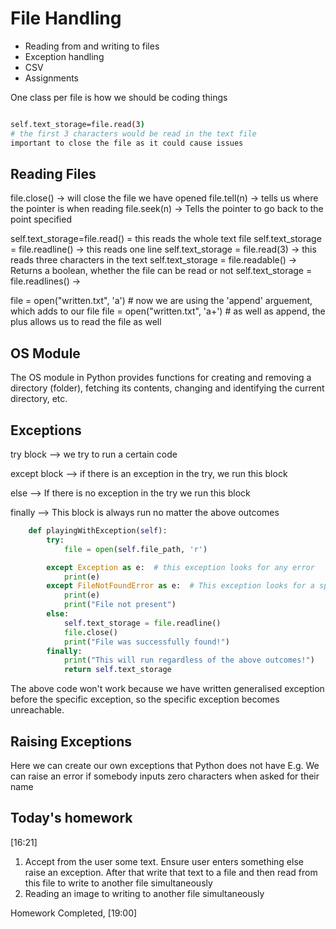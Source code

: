 # File Handling

- Reading from and writing to files
- Exception handling
- CSV
- Assignments

One class per file is how we should be coding things


```bash

self.text_storage=file.read(3)
# the first 3 characters would be read in the text file    
important to close the file as it could cause issues
```

## Reading Files

file.close() -> will close the file we have opened
file.tell(n) -> tells us where the pointer is when reading
file.seek(n) -> Tells the pointer to go back to the point specified

self.text_storage=file.read() = this reads the whole text file
self.text_storage = file.readline() -> this reads one line
self.text_storage = file.read(3) -> this reads three characters in the text
self.text_storage = file.readable() -> Returns a boolean, whether the file can be read or not
self.text_storage = file.readlines() -> 


file = open("written.txt", 'a') # now we are using the 'append' arguement, which adds to our file
file = open("written.txt", 'a+') # as well as append, the plus allows us to read the file as well


## OS Module
The OS module in Python provides functions for creating and removing a directory (folder), 
fetching its contents, changing and identifying the current directory, etc.

## Exceptions

try block --> we try to run a certain code

except block --> if there is an exception in the try, we run this block

else --> If there is no exception in the try we run this block

finally --> This block is always run no matter the above outcomes

```python
    def playingWithException(self):
        try:
            file = open(self.file_path, 'r')

        except Exception as e:  # this exception looks for any error
            print(e)
        except FileNotFoundError as e:  # This exception looks for a specific error
            print(e)
            print("File not present")
        else:
            self.text_storage = file.readline()
            file.close()
            print("File was successfully found!")
        finally:
            print("This will run regardless of the above outcomes!")
            return self.text_storage
```
The above code won't work because we have written generalised
exception before the specific exception, so the specific exception
becomes unreachable.

## Raising Exceptions

Here we can create our own exceptions that Python does not have
E.g. We can raise an error if somebody inputs zero characters when asked for their name


## Today's homework

[16:21]

1. Accept from the user some text. Ensure user enters something else raise an exception.
After that write that text to a file and then read from this file to  write to another file simultaneously
2. Reading an image to  writing to another file simultaneously

Homework Completed, [19:00]



